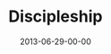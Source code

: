 ---
layout: message
category: message
series: "How to Build People"
title: "Discipleship"
date: 2013-06-29-00-00
message_id: 793
---